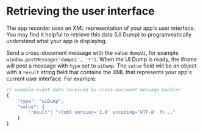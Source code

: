 # Retrieving the user interface

The app recorder uses an XML representation of your app's user interface. You may find it helpful to retrieve this data (UI Dump) to programmatically understand what your app is displaying.

Send a cross-document message with the value `dumpUi`, for example `window.postMessage('dumpUi', '*')`. When the UI Dump is ready, the iframe will post a message with `type` set to `uiDump`. The `value` field will be an object with a `result` string field that contains the XML that represents your app's current user interface. For example:

```javascript
// example event.data received by cross-document message handler
{
    "type": "uiDump",
    "value": {
        "result": "<?xml version='1.0' encoding='UTF-8' ?>..."
    }
}
```

